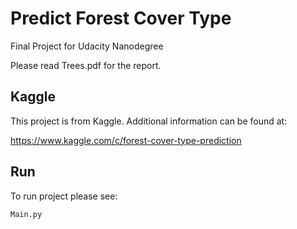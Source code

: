 # Predict Forest Cover Type
Final Project for Udacity Nanodegree

Please read Trees.pdf for the report.

## Kaggle

This project is from Kaggle.  Additional information can be found at:

https://www.kaggle.com/c/forest-cover-type-prediction

## Run

To run project please see:

```Main.py```
